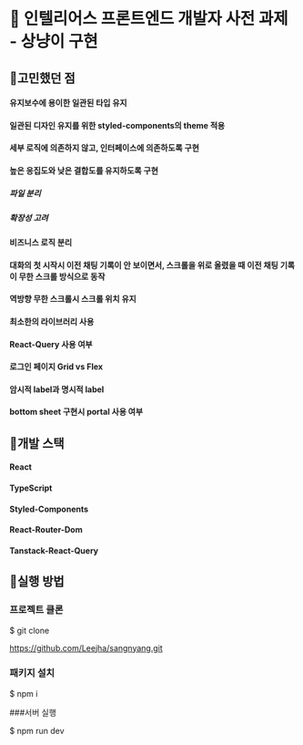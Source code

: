 # 📝 인텔리어스 프론트엔드 개발자 사전 과제 - 상냥이 구현

## 📌고민했던 점

#### 유지보수에 용이한 일관된 타입 유지

#### 일관된 디자인 유지를 위한 styled-components의 theme 적용

#### 세부 로직에 의존하지 않고, 인터페이스에 의존하도록 구현

#### 높은 응집도와 낮은 결합도를 유지하도록 구현

##### 파일 분리

##### 확장성 고려

#### 비즈니스 로직 분리

#### 대화의 첫 시작시 이전 채팅 기록이 안 보이면서, 스크롤을 위로 올렸을 때 이전 채팅 기록이 무한 스크롤 방식으로 동작

#### 역방향 무한 스크롤시 스크롤 위치 유지

#### 최소한의 라이브러리 사용

#### React-Query 사용 여부

#### 로그인 페이지 Grid vs Flex

#### 암시적 label과 명시적 label

#### bottom sheet 구현시 portal 사용 여부

## 📌개발 스택

#### React

#### TypeScript

#### Styled-Components

#### React-Router-Dom

#### Tanstack-React-Query

## 📌실행 방법

### 프로젝트 클론

$ git clone

https://github.com/Leejha/sangnyang.git

### 패키지 설치

$ npm i

###서버 실행

$ npm run dev
